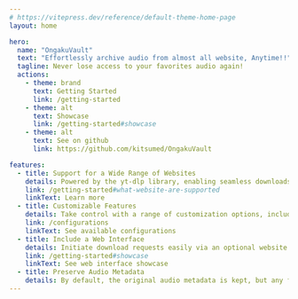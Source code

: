 ```yaml
---
# https://vitepress.dev/reference/default-theme-home-page
layout: home

hero:
  name: "OngakuVault"
  text: "Effortlessly archive audio from almost all website, Anytime!!"
  tagline: Never lose access to your favorites audio again!
  actions:
    - theme: brand
      text: Getting Started
      link: /getting-started
    - theme: alt
      text: Showcase
      link: /getting-started#showcase
    - theme: alt
      text: See on github
      link: https://github.com/kitsumed/OngakuVault

features:
  - title: Support for a Wide Range of Websites
    details: Powered by the yt-dlp library, enabling seamless downloads from a variety of website.
    link: /getting-started#what-website-are-supported
    linkText: Learn more
  - title: Customizable Features
    details: Take control with a range of customization options, including the ability to configure simultaneous downloads and support for unsynchronized and synchronized embedded lyrics.
    link: /configurations
    linkText: See available configurations
  - title: Include a Web Interface
    details: Initiate download requests easily via an optional website interface that connects to the API—no need for desktop installations or mobile apps.
    link: /getting-started#showcase
    linkText: See web interface showcase
  - title: Preserve Audio Metadata
    details: By default, the original audio metadata is kept, but any field you provide will overwrite the existing data, enabling you to effortlessly manage the metadata of your downloaded audio.
---
```

